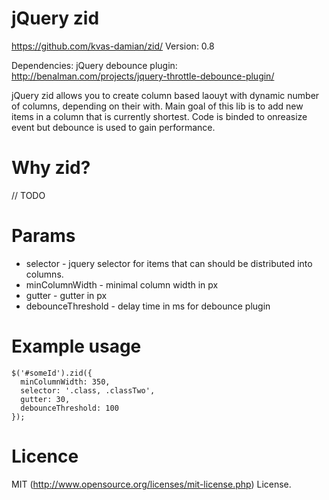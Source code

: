 jQuery zid
===
https://github.com/kvas-damian/zid/
Version: 0.8

Dependencies:
jQuery debounce plugin: http://benalman.com/projects/jquery-throttle-debounce-plugin/

jQuery zid allows you to create column based laouyt with dynamic number of columns, depending on their with. Main goal of this lib is to add new items in a column that is currently shortest.
Code is binded to onreasize event but debounce is used to gain performance.

Why zid?
===
// TODO

Params
===
* selector - jquery selector for items that can should be distributed into columns.
* minColumnWidth - minimal column width in px
* gutter - gutter in px
* debounceThreshold - delay time in ms for debounce plugin

Example usage
===
````
$('#someId').zid({
  minColumnWidth: 350, 
  selector: '.class, .classTwo',
  gutter: 30,
  debounceThreshold: 100
});
````

Licence
===
MIT (http://www.opensource.org/licenses/mit-license.php) License.
